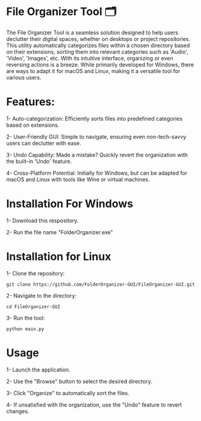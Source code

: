 # File Organizer Tool 🗂️

The File Organizer Tool is a seamless solution designed to help users declutter their digital spaces, whether on desktops or project repositories. This utility automatically categorizes files within a chosen directory based on their extensions, sorting them into relevant categories such as 'Audio', 'Video', 'Images', etc. With its intuitive interface, organizing or even reversing actions is a breeze. While primarily developed for Windows, there are ways to adapt it for macOS and Linux, making it a versatile tool for various users.

# Features:

1- Auto-categorization: Efficiently sorts files into predefined categories based on extensions.

2- User-Friendly GUI: Simple to navigate, ensuring even non-tech-savvy users can declutter with ease.

3- Undo Capability: Made a mistake? Quickly revert the organization with the built-in 'Undo' feature.

4- Cross-Platform Potential: Initially for Windows, but can be adapted for macOS and Linux with tools like Wine or virtual machines.

# Installation For Windows

1-  Download this respository.

2-  Run the file name "FolderOrganizer.exe"

# Installation for Linux

1-  Clone the repository:

    git clone https://github.com/FolderOrganizer-GUI/FileOrganizer-GUI.git

2-  Navigate to the directory:

    cd FileOrganizer-GUI

3-  Run the tool:

    python main.py

# Usage

1- Launch the application.

2- Use the "Browse" button to select the desired directory.

3- Click "Organize" to automatically sort the files.

4- If unsatisfied with the organization, use the "Undo" feature to revert changes.
